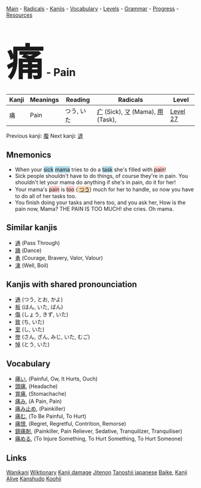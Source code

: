 <style> bigfont {font-size: 100px}</style>
[Main](../README.md) -
[Radicals](../radicals.md) -
[Kanjis](../kanjis.md) -
[Vocabulary](../vocabulary.md) -
[Levels](../levels.md) -
[Grammar](../grammar.md) - 
[Progress](../progress.md) -
[Resources](../resources.md)
# <bigfont> 痛</bigfont> - Pain 

| Kanji | Meanings | Reading | Radicals | Level |
| --- | --- | --- | --- | --- |
| 痛 | Pain | つう, いた | [疒](../radicals/疒.md) (Sick), [マ](../radicals/マ.md) (Mama), [用](../radicals/用.md) (Task),  | [Level 27](../levels/wk_level27.md) |

Previous kanji: [腹](腹.md) Next kanji: [退](退.md) 

## Mnemonics
 * When your <span style="background-color:#ADD8E6"> sick</span> <span style="background-color:#ADD8E6"> mama</span> tries to do a <span style="background-color:#ADD8E6"> task</span> she's filled with <span style="background-color:#ffcccb"> pain</span>!
* Sick people shouldn't have to do things, of course they're in pain. You shouldn't let your mama do anything if she's in pain, do it for her!
* Your mama's <span style="background-color:#ffcccb"> pain</span> is <span style="background-color:#ffcccb"> too</span> (<span style="background-color:#fed8b1"> [つう](https://jisho.org/search/つう)</span>) much for her to handle, so now you have to do all of her tasks too.
* You finish doing your tasks and hers too, and you ask her, How is the pain now, Mama? THE PAIN IS TOO MUCH! she cries. Oh mama.


## Similar kanjis
 * [通](通.md) (Pass Through)
* [踊](踊.md) (Dance)
* [勇](勇.md) (Courage, Bravery, Valor, Valour)
* [湧](湧.md) (Well, Boil)



## Kanjis with shared pronounciation
 * [通](通.md) (つう, とお, かよ)
* [板](板.md) (はん, いた, ばん)
* [傷](傷.md) (しょう, きず, いた)
* [致](致.md) (ち, いた)
* [至](至.md) (し, いた)
* [惨](惨.md) (さん, ざん, みじ, いた, むご)
* [悼](悼.md) (とう, いた)



## Vocabulary
 * [痛い](../vocabulary/痛.md), (Painful, Ow, It Hurts, Ouch)
* [頭痛](../vocabulary/痛.md), (Headache)
* [胃痛](../vocabulary/痛.md), (Stomachache)
* [痛み](../vocabulary/痛.md), (A Pain, Pain)
* [痛み止め](../vocabulary/痛.md), (Painkiller)
* [痛む](../vocabulary/痛.md), (To Be Painful, To Hurt)
* [痛恨](../vocabulary/痛.md), (Regret, Regretful, Contrition, Remorse)
* [鎮痛剤](../vocabulary/痛.md), (Painkiller, Pain Reliever, Sedative, Tranquilizer, Tranquiliser)
* [痛める](../vocabulary/痛.md), (To Injure Something, To Hurt Something, To Hurt Someone)




## Links 


[Wanikani](https://www.wanikani.com/kanji/痛)
[Wiktionary](https://en.wiktionary.org/wiki/痛)
[Kanji damage](http://www.kanjidamage.com/kanji/search?utf8=✓&q=痛)
[Jitenon](https://jitenon.com/kanji/痛)
[Tanoshii japanese](https://www.tanoshiijapanese.com/dictionary/kanji.cfm?k=痛)
[Baike](https://baike.baidu.com/item/痛),
[Kanji Alive](https://app.kanjialive.com/痛)
[Kanshudo](https://www.kanshudo.com/searchmn?q=痛)
[Koohii](https://kanji.koohii.com/study/kanji/痛)
